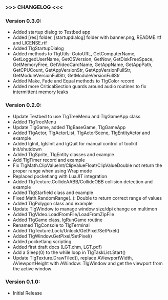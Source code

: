 ### >>> CHANGELOG <<<

### Version 0.3.0:
- Added startup dialog to Testbed app
- Added [res] folder,  [startupdialog] folder with banner.png, README.rtf and LICENSE.rtf
- Added TlgStartupDialog
- Added methods to TlgUtils: GotoURL, GetComputerName, GetLoggedUserName, GetOSVersion, GetNow, GetDiskFreeSpace, GetMemoryFree, GetVideoCardName, GetAppName, GetAppPath, GetCPUCount, GetAppVersionStr, GetAppVersionFullStr, GetModuleVersionFullStr, GetModuleVersionFullStr
- Added Make, Fade and Equal methods to TlgColor record
- Added more CriticalSection guards around audio routines to fix intermittent memory leaks 

### Version 0.2.0:
- Update Testbed to use TlgTreeMenu and TlgGameApp class
- Added TlgTreeMenu
- Update TlgGame, added TlgBaseGame, TlgGameApp
- Added TlgActor, TlgActorList, TlgActorScene, TlgEntityActor and example
- Added lgInit, lgIsInit and lgQuit for manual control of toolkit init/shutdown
- Added TlgSprite, TlgEntity classes and example
- Add TlgTimer record and example
- Fix TlgMath.ClipValueInt/ClipValueFloat/ClipValueDouble not return the proper range when using Wrap mode
- Replaced pocketlang with LuaJIT integration 
- Added TlgTexture.CollideAABB/CollideOBB collision detection and example
- Added TlgStarfield class and example
- Fixed Math.RandomRange(..): Double to return correct range of values
- Added TlgPolygon class and example
- Update TlgWindow to manage window size/dpi change on multimon
- Added TlgVideo.LoadFromFile/LoadFromZipFile
- Added TlgGame class, lgRunGame routine
- Renamed TlgConsole to TlgTerminal
- Added TlgTexture.Lock/Unlock/GetPixel/SetPixel()
- Added TlgWindow.GetPixel/SetPixel()
- Added pocketlang scripting
- Added first draft docs (LGT.chm, LGT.pdf)
- Add a Sleep(0) to the while loop in TlgTaskList.Start()
- Update TlgTexture.DrawTiled(), replace  AViewportWidth, AViewportHeight with AWindow: TlgWindow and get the viewport from
  the active window

### Version 0.1.0:
- Initial Release